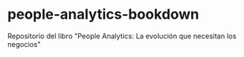 # people-analytics-bookdown
Repositorio del libro "People Analytics: La evolución que necesitan los negocios"
